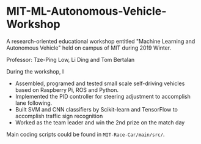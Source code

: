 # MIT-ML-Autonomous-Vehicle-Workshop
A research-oriented educational workshop entitled "Machine Learning and Autonomous Vehicle" held on campus of MIT during 2019 Winter.

Professor: Tze-Ping Low, Li Ding and Tom Bertalan

During the workshop, I
+ Assembled, programed and tested small scale self-driving vehicles based on Raspberry Pi, ROS and Python.
+ Implemented the PID controller for steering adjustment to accomplish lane following.
+ Built SVM and CNN classifiers by Scikit-learn and TensorFlow to accomplish traffic sign recognition
+ Worked as the team leader and win the 2nd prize on the match day

Main coding scripts could be found in `MIT-Race-Car/main/src/`.



